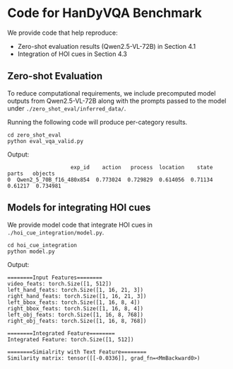 # Code for HanDyVQA Benchmark
We provide code that help reproduce:
- Zero-shot evaluation results (Qwen2.5-VL-72B) in Section 4.1
- Integration of HOI cues in Section 4.3

## Zero-shot Evaluation
To reduce computational requirements, we include precomputed model outputs from Qwen2.5-VL-72B along with the prompts passed to the model under `./zero_shot_eval/inferred_data/`.

Running the following code will produce per-category results.
```
cd zero_shot_eval
python eval_vqa_valid.py
```
Output:
```
                    exp_id    action   process  location    state    parts   objects
0  Qwen2_5_70B_f16_480x854  0.773024  0.729829  0.614056  0.71134  0.61217  0.734981
```

## Models for integrating HOI cues
We provide model code that integrate HOI cues in `./hoi_cue_integration/model.py`.
```
cd hoi_cue_integration
python model.py
```
Output:
```
========Input Features========
video_feats: torch.Size([1, 512])
left_hand_feats: torch.Size([1, 16, 21, 3])
right_hand_feats: torch.Size([1, 16, 21, 3])
left_bbox_feats: torch.Size([1, 16, 8, 4])
right_bbox_feats: torch.Size([1, 16, 8, 4])
left_obj_feats: torch.Size([1, 16, 8, 768])
right_obj_feats: torch.Size([1, 16, 8, 768])

========Integrated Feature========
Integrated Feature: torch.Size([1, 512])

========Simialrity with Text Feature========
Similarity matrix: tensor([[-0.0336]], grad_fn=<MmBackward0>)
```